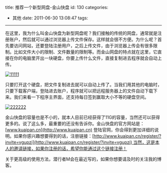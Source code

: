 title: 推荐一个新型网盘-金山快盘
id: 130
categories:
  - 其他
date: 2011-06-30 13:08:47
tags:
---

在这里，我为什么叫金山快盘为新型网盘呢？我们接触的传统的网盘，通常就是注册账户，然后就可以通过浏览器上传文件保存。这样就会很不方便。为什么呢？首先要访问网站，还要登陆注册用户，之后上传文件，由于浏览器上传会有很多限制。比如文件大小的限制、文件数量的限制等。而金山网盘的特点就在这里，它直接在你的电脑里开出一块硬盘，你要上传什么文件，直接复制进去程序就会自动上传。

[![](http://qxzm-img.b0.upaiyun.com/blog/2011/06/11111.jpg "11111")](http://www.qianxingzhem.com/?attachment_id=134)

只要打开这个硬盘，把文件复制进去就可以自动上传了。当我们用其他的电脑时，只要下载客户端，登陆进去账户，程序就可以把远程服务器上的文件自动下载下来。我们来看一下程序主界面，还支持每日签到赢取大小不等的硬盘空间。

[![](http://qxzm-img.b0.upaiyun.com/blog/2011/06/222222.jpg "222222")](http://www.qianxingzhem.com/?attachment_id=135)

金山快盘的容量也是不小的，就本人目前已经获得了11G的容量，当然还可以获得更多的。说了这么多，最重要的还没有告诉你。金山快盘的官方网站是：[www.kuaipan.cn](http://www.kuaipan.cn) 登陆官网，你会得到更加详细的说明。如果你感兴趣想要得到的话，注册链接：[http://www.kuaipan.cn/register/?invite=vgupzi](http://www.kuaipan.cn/register/?invite=vgupzi) 当然，这是本人的邀请链接，如果你注册的话，希望你能通过这个链接注册！

关于更高级的使用方法，潜行者M会在最近写的，如果你想要请及时的关注我的博客。